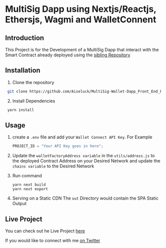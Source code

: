 # MultiSig Dapp using Nextjs/Reactjs, Ethersjs, Wagmi and WalletConnent

## Introduction

This Project is for the Development of a MultiSig Dapp that interact with the Smart Contract already deployed using the [sibling Repository](https://github.com/Aiseluck/MultiSig-Wallet-Project)

## Installation

1. Clone the repository

```bash
 git clone https://github.com/Aiseluck/MultiSig-Wallet-Dapp_Front_End_Project
```

2. Install Dependencies

```bash
 yarn install
```

## Usage

1.  create a `.env` file and add your `Wallet Connect API Key`. For Example

    ```javascript
    PROJECT_ID = "Your API Key goes in here";
    ```

2.  Update the `walletFactoryAddress variable` in the `utils/address.js` to the deployed Contract Address on your Desired Network and update the `chains variable` to the Desired Network

3.  Run command

    ```shell
    yarn next build
    yarn next export
    ```

4.  Serving on a Static CDN
    The `out` Directory would contain the SPA Static Output

## Live Project

You can check out he Live Project [here](https://multisigwallet.onrender.com/)

If you would like to connect with me [on Twitter](https://twitter.com/Aiseluck)
